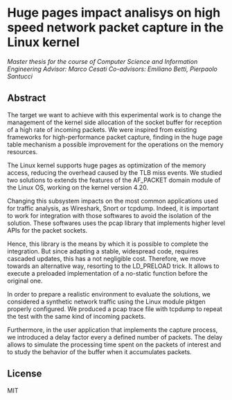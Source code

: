 # Huge pages impact analisys on high speed network packet capture in the Linux kernel

_Master thesis for the course of Computer Science and Information Engineering_
_Advisor: Marco Cesati_
_Co-advisors: Emiliano Betti, Pierpaolo Santucci_

## Abstract
 The target we want to achieve with this experimental work is to change the management of the kernel side allocation of the socket buffer for reception of a high rate of incoming packets. We were inspired from existing frameworks for high-performance packet capture, finding in the huge page table mechanism a possible improvement for the operations on the memory resources.  
 
 The Linux kernel supports huge pages as optimization of the memory access, reducing the overhead caused by the TLB miss events. We studied two solutions to extends the features of the AF\_PACKET domain module of the Linux OS, working on the kernel version 4.20.  
 
 Changing this subsystem impacts on the most common applications used for traffic analysis, as Wireshark, Snort or tcpdump. Indeed, it is important to work for integration with those softwares to avoid the isolation of the solution. These softwares uses the pcap library that implements higher level APIs for the packet sockets. 
 
 Hence, this library is the means by which it is possible to complete the integration. But since adapting a stable, widespread code, requires cascaded updates, this has a not negligible cost. Therefore, we move towards an alternative way, resorting to the LD\_PRELOAD trick. It allows to execute a preloaded implementation of a no-static function before the original one.  
 
 In order to prepare a realistic environment to evaluate the solutions, we considered a synthetic network traffic using the Linux module pktgen properly configured. We produced a pcap trace file with tcpdump to repeat the test with the same kind of incoming packets. 
 
 Furthermore, in the user application that implements the capture process, we introduced a delay factor every a defined number of packets. The delay allows to simulate the processing time spent on the packets of interest and to study the behavior of the buffer when it accumulates packets.
 
## License

MIT